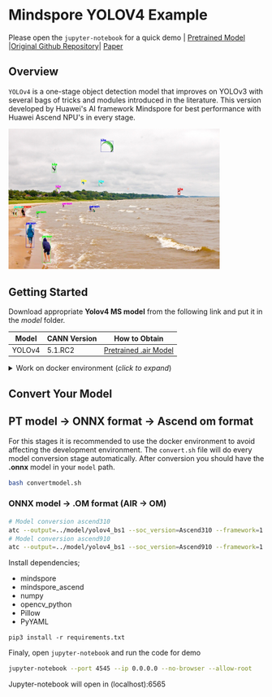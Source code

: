 # Mindspore YOLOV4 Example

Please open the `jupyter-notebook` for a quick demo | [Pretrained Model](https://www.mindspore.cn/resources/hub/details/en?MindSpore/1.8/yolov4_coco2017) |[Original Github Repository](https://github.com/AlexeyAB/darknet)| [Paper](https://arxiv.org/abs/2004.10934)

## Overview

`YOLOv4` is a one-stage object detection model that improves on YOLOv3 with several bags of tricks and modules introduced in the literature. This version developed by Huawei's AI framework Mindspore for best performance with Huawei Ascend NPU's in every stage.

<img alt="teaser" src="./out/out_test.jpg" width=416>

## Getting Started

Download appropriate **Yolov4 MS model** from the following link and put it in the _model_ folder. 

| **Model** | **CANN Version** | **How to Obtain** |
|---|---|---|
| YOLOv4 | 5.1.RC2 | [Pretrained .air Model](https://www.mindspore.cn/resources/hub/details/en?MindSpore/1.8/yolov4_coco2017) |

<details> <summary> Work on docker environment (<i>click to expand</i>)</summary>

Start your docker environment.

```bash
sudo docker run -it -u root --rm --name mindspore_yolov4_infer -p 6565:4545 \
--device=/dev/davinci0 \
--device=/dev/davinci_manager \
--device=/dev/devmm_svm \
--device=/dev/hisi_hdc \
-v /usr/local/dcmi:/usr/local/dcmi \
-v /PATH/pyacl_samples:/workspace/pyacl_samples \
-v /usr/local/bin/npu-smi:/usr/local/bin/npu-smi \
-v /usr/local/Ascend/driver:/usr/local/Ascend/driver \
ascendhub.huawei.com/public-ascendhub/infer-modelzoo:22.0.RC2 /bin/bash
```
```bash
pip3 install --upgrade pip
pip3 install attrs numpy decorator sympy cffi pyyaml pathlib2 psutil protobuf scipy requests absl-py jupyter jupyterlab sympy
```
    
```bash
apt-get update && apt-get install -y --no-install-recommends \
        gcc \
        g++ \
        make \
        cmake \
        zlib1g \
        zlib1g-dev \
        openssl \
        libsqlite3-dev \
        libssl-dev \
        libffi-dev \
        unzip \
        pciutils \
        net-tools \
        libblas-dev \
        gfortran \
        libblas3 \
        libopenblas-dev \
        libbz2-dev \
        build-essential \
        git \
        && \
    apt-get clean && \
    rm -rf /var/lib/apt/lists/*
```
</details>


## Convert Your Model

## PT model -> ONNX format -> Ascend om format

For this stages it is recommended to use the docker environment to avoid affecting the development environment. The `convert.sh` file will do every model conversion stage automatically. After conversion you should have the **.onnx** model in your `model` path.

```bash
bash convertmodel.sh
```
### ONNX model -> .OM format  (AIR -> OM)

```bash
# Model conversion ascend310
atc --output=../model/yolov4_bs1 --soc_version=Ascend310 --framework=1 --model=./yolov4_latest.air
# Model conversion ascend910
atc --output=../model/yolov4_bs1 --soc_version=Ascend910 --framework=1 --model=./yolov4_latest.air
```

Install dependencies;

- mindspore
- mindspore_ascend
- numpy
- opencv_python
- Pillow
- PyYAML


```
pip3 install -r requirements.txt
```

Finaly, open `jupyter-notebook` and run the code for demo

```bash
jupyter-notebook --port 4545 --ip 0.0.0.0 --no-browser --allow-root
```

Jupyter-notebook will open in (localhost):6565